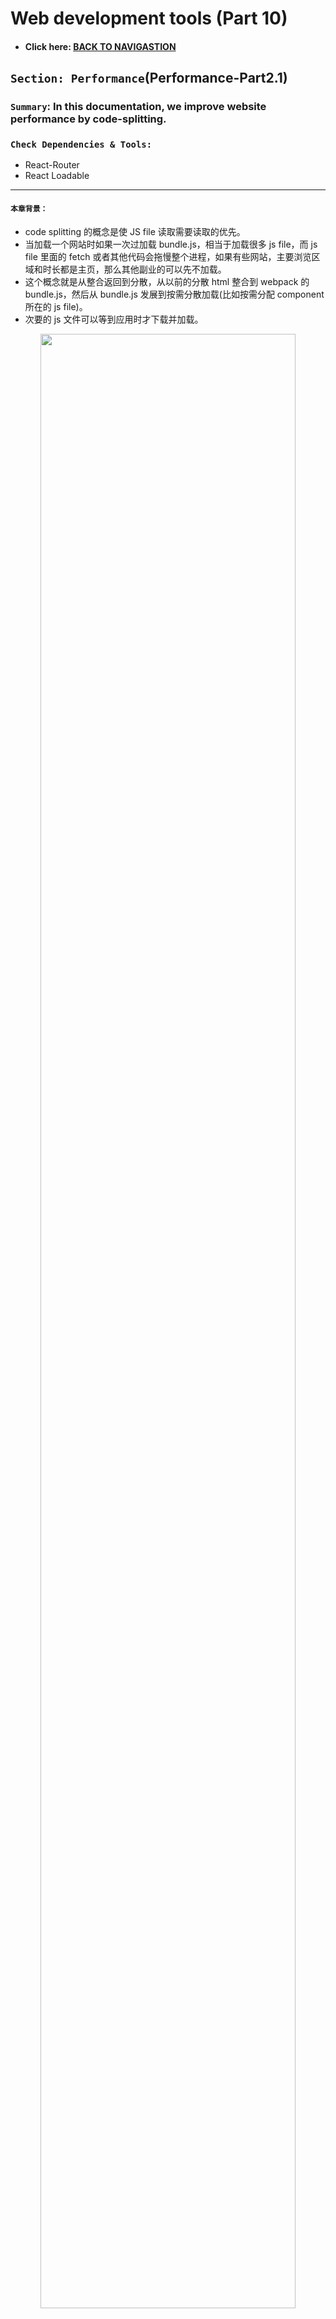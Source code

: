 # Web development tools (Part 10)

- #### Click here: [BACK TO NAVIGASTION](https://github.com/DonghaoWu/WebDev-tools-demo/blob/master/README.md)

## `Section: Performance`(Performance-Part2.1)

### `Summary`: In this documentation, we improve website performance by code-splitting.

### `Check Dependencies & Tools:`

- React-Router
- React Loadable

------------------------------------------------------------

#### `本章背景：`
- code splitting 的概念是使 JS file 读取需要读取的优先。
- 当加载一个网站时如果一次过加载 bundle.js，相当于加载很多 js file，而 js file 里面的 fetch 或者其他代码会拖慢整个进程，如果有些网站，主要浏览区域和时长都是主页，那么其他副业的可以先不加载。
- 这个概念就是从整合返回到分散，从以前的分散 html 整合到 webpack 的 bundle.js，然后从 bundle.js 发展到按需分散加载(比如按需分配 component 所在的 js file)。
- 次要的 js 文件可以等到应用时才下载并加载。

<p align="center">
<img src="../assets/p10-1.png" width=90%>
</p>

------------------------------------------------------------

### <span id="10.0">`Brief Contents & codes position`</span>

- #### Click here: [BACK TO NAVIGASTION](https://github.com/DonghaoWu/WebDev-tools-demo/blob/master/README.md)

- [10.1 Optimize target project.](#10.1)
- [10.2 Solution1: Import file when is needed and put it into state.](#10.2)
- [10.3 Solution2: Using high order function to generate async Component.](#10.3)
- [10.4 Solution3: React new feature - React.lazy](#10.4)

------------------------------------------------------------

### <span id="10.1">`Step1: Optimize target project`</span>

- #### Click here: [BACK TO CONTENT](#10.0)

  - __`Location: ./example1/code-splitting/src/edition1/Page1.js`__

  ```js
  import React from 'react'
  import logo from '../logo.svg';

  function Page1({ onRouteChange }) {
      return (
          <div className="App">
              <header className="App-header">
                  <img src={logo} className="App-logo" alt="logo" />
                  <p>
                      Edit <code>src/App.js</code> and save to reload.
          </p>
                  <a
                      className="App-link"
                      href="https://reactjs.org"
                      target="_blank"
                      rel="noopener noreferrer"
                  >
                      Learn React
          </a>
              </header>
              <button className='disable'>Page1</button>
              <button onClick={() => onRouteChange('page2')}>Page2</button>
              <button onClick={() => onRouteChange('page3')}>Page3</button>
          </div>
      )
  }

  export default Page1;
  ```

  - __`Location: ./example1/code-splitting/src/edition1/Page2.js`__

  ```js
  import React from 'react';
  import logo from '../logo.svg';

  function Page2({ onRouteChange }) {
      return (
          <div className="App">
              <header className="App-header">
                  <img src={logo} className="App-logo" alt="logo" />
                  <p>
                      Edit <code>src/App.js</code> and save to reload.
          </p>
                  <a
                      className="App-link"
                      href="https://reactjs.org"
                      target="_blank"
                      rel="noopener noreferrer"
                  >
                      Learn React
          </a>
              </header>
              <button onClick={() => onRouteChange('page1')}>Page1</button>
              <button className='disable'>Page2</button>
              <button onClick={() => onRouteChange('page3')}>Page3</button>
          </div>
      )
  }

  export default Page2;
  ```

  - __`Location: ./example1/code-splitting/src/edition1/Page3.js`__

  ```js
  import React from 'react';
  import logo from '../logo.svg';

  function Page3({ onRouteChange }) {
      return (
          <div className="App">
              <header className="App-header">
                  <img src={logo} className="App-logo" alt="logo" />
                  <p>
                      Edit <code>src/App.js</code> and save to reload.
          </p>
                  <a
                      className="App-link"
                      href="https://reactjs.org"
                      target="_blank"
                      rel="noopener noreferrer"
                  >
                      Learn React
          </a>
              </header>
              <button onClick={() => onRouteChange('page1')}>Page1</button>
              <button onClick={() => onRouteChange('page2')}>Page2</button>
              <button className='disable'>Page3</button>
          </div>
      )
  }

  export default Page3;
  ```

  - __`Location: ./example1/code-splitting/editon1/App.js`__

  ```js
  import React, { Component } from 'react'
  import './App.css';

  import Page1 from './Components/Page1';
  import Page2 from './Components/Page2';
  import Page3 from './Components/Page3';

  export class App extends Component {
    constructor() {
      super();
      this.state = {
        route: 'page1',
      }
    }

    onRouteChange = (route) => {
      this.setState({ route: route })
    }

    render() {
      const { route } = this.state;
      if (route === 'page1') {
        return <Page1 onRouteChange={this.onRouteChange} />
      }
      else if (route === 'page2') {
        return <Page2 onRouteChange={this.onRouteChange} />
      }
      else if (route === 'page3') {
        return <Page3 onRouteChange={this.onRouteChange} />
      }
    }
  }

  export default App;
  ```

  - __`Result`__:

  <p align="center">
  <img src="../assets/p10-2.png" width=90%>
  </p>

#### `Comment:`
1. All js file have been loaded in bundle.js

### <span id="10.2">`Step2: Solution1: Import file when is needed and put it into state.`</span>

- #### Click here: [BACK TO CONTENT](#10.0)

  - __`Location: ./example1/code-splitting/editon2/App.js`__

  ```js
  import React, { Component } from 'react'
  import './App.css';

  import Page1 from './Components/Page1';

  export class App extends Component {
    constructor() {
      super();
      this.state = {
        route: 'page1',
        component: null,
      }
    }

    onRouteChange = (route) => {
      if (route === 'page1') {
        this.setState({ route: route })
      } else if (route === 'page2') {
        import('./Components/Page2').then((Page2) => {
          this.setState({ route: route, component: Page2.default })
        })
      } else if (route === 'page3') {
        import('./Components/Page3').then((Page3) => {
          this.setState({ route: route, component: Page3.default })
        })
      }
    }

    render() {
      const { route } = this.state;
      if (route === 'page1') {
        return <Page1 onRouteChange={this.onRouteChange} />
      }
      else {
        return <this.state.component onRouteChange={this.onRouteChange} />
      }
    }
  }

  export default App;
  ```

  - __`Result`__:

  <p align="center">
  <img src="../assets/p10-3.png" width=90%>
  </p>

----------------------------------------------------------------------------

  <p align="center">
  <img src="../assets/p10-4.png" width=90%>
  </p>

----------------------------------------------------------------------------

  <p align="center">
  <img src="../assets/p10-5.png" width=90%>
  </p>

----------------------------------------------------------------------------

#### `Comment:`
1. 在上面的方案中，Page1 是必须加载的 Home page，必须跟主页一起下载，Page2 和 Page3 在设计过程中设计者认为是次要的，所以用到的时候才加载。
2. `这个方案相当于把 js file 转变成为 state 的一部分，是一个新颖的做法。`
3. 这样子做可以加快主页的加载，暂时没有发现屏闪（5/16 更新）。
4. 关键语句：

  ```js
    constructor() {
      super();
      this.state = {
        route: 'page1',
        component: null,
      }
    }
  //...
        import('./Components/Page2').then((Page2) => {
          this.setState({ route: route, component: Page2.default })
        })
  //...
        return <this.state.component onRouteChange={this.onRouteChange} />
  ```
----------------------------------------------------------------------------


### <span id="10.3">`Step3: Solution2: Using high order function to generate async Component.`</span>

- #### Click here: [BACK TO CONTENT](#10.0)

  - __`Location: ./example1/code-splitting/edition2/AsyncComponent.js`__

  ```js
  import React, { Component } from 'react';

  export default function asyncComponent(importComponent) {
      class AsyncComponent extends Component {
          constructor() {
              super();
              this.state = {
                  component: null,
              }
          }

          async componentDidMount() {
              const component = await importComponent();
              this.setState({
                  component: component.default,
              })
          }

          render() {
              const Component = this.state.component;
              return Component ? <Component {...this.props} /> : null
          }
      }
      return AsyncComponent;
  }
  ```

  - __`Location: ./example1/code-splitting/edtion2/App.js`__

  ```js
  import React, { Component } from 'react'
  import './App.css';

  import Page1 from './Components/Page1';
  import asyncComponent from './Components/AsyncComponent';

  export class App extends Component {
    constructor() {
      super();
      this.state = {
        route: 'page1',
      }
    }

    onRouteChange = (route) => {
      this.setState({ route: route })
    }

    render() {
      const { route } = this.state;
      if (route === 'page1') {
        return <Page1 onRouteChange={this.onRouteChange} />
      }
      else if (route === 'page2') {
        const AsyncPage2 = asyncComponent(() => import('./Components/Page2'));
        return <AsyncPage2 onRouteChange={this.onRouteChange} />
      }
      else if (route === 'page3') {
        const AsyncPage3 = asyncComponent(() => import('./Components/Page3'));
        return <AsyncPage3 onRouteChange={this.onRouteChange} />
      }
    }
  }

  export default App;
  ```

  - __`Result`__:

  <p align="center">
  <img src="../assets/p10-6.png" width=90%>
  </p>

  ----------------------------------------------------------------------------

  <p align="center">
  <img src="../assets/p10-7.png" width=90%>
  </p>

  ----------------------------------------------------------------------------

  <p align="center">
  <img src="../assets/p10-8.png" width=90%>
  </p>

  ----------------------------------------------------------------------------

#### `Comment:`
1. 这个方案会带来屏闪，也只屏闪一次。
2. 5月16日记录：目前来看，方案二是对方案一的函数功能打包。
3. 难点语句 - `可镶嵌组件`

    ```js
    //返回一个可接受 props 的组件。

    return Component ? <Component {...this.props} /> : null
    // 应用

    <AsyncPage3 onRouteChange={this.onRouteChange} />
    ```

4. `这个方案比较正规也比较常见，实现的是 js 文件的按需下载。`
5. 文件 `AsyncComponent.js` 的重用性很高，实用性强。
6. 详细查看 [React High-Order Components](https://reactjs.org/docs/higher-order-components.html).

### <span id="10.4">`Step4: Solution3: React new feature - React.lazy.`</span>

- #### Click here: [BACK TO CONTENT](#10.0)

#### `注意：这个方案需要至少 react 版本：16.10.2`

  - __`Location: ./example1/code-splitting/edtion3/App.js`__

  ```js
  import React, { Component, Suspense } from 'react'
  import './App.css';

  import Page1 from './Components/Page1';
  const LazyPage2 = React.lazy(() => import('./Components/Page2'));
  const LazyPage3 = React.lazy(() => import('./Components/Page3'));

  export class App extends Component {
    constructor() {
      super();
      this.state = {
        route: 'page1',
      }
    }

    onRouteChange = (route) => {
      this.setState({ route: route })
    }

    render() {
      const { route } = this.state;
      if (route === 'page1') {
        return <Page1 onRouteChange={this.onRouteChange} />
      }
      else if (route === 'page2') {
        return (
          <Suspense fallback={<div>Loading...</div>}>
            <LazyPage2 onRouteChange={this.onRouteChange} />
          </Suspense>)
      }
      else if (route === 'page3') {
        return (
          <Suspense fallback={<div>Loading...</div>}>
            <LazyPage3 onRouteChange={this.onRouteChange} />
          </Suspense>)
      }
    }
  }

  export default App;
  ```
  - __`Result`__:

  <p align="center">
  <img src="../assets/p10-9.png" width=90%>
  </p>

----------------------------------------------------------------------------

<p align="center">
<img src="../assets/p10-10.png" width=90%>
</p>

----------------------------------------------------------------------------

<p align="center">
<img src="../assets/p10-11.png" width=90%>
</p>

----------------------------------------------------------------------------

#### `Comment:`
1. 这个方案会带来屏闪，也只屏闪一次。
2. 详细查看 [React Code-Splitting](https://reactjs.org/docs/code-splitting.html).

------------------------------------------------------------

- #### Click here: [BACK TO CONTENT](#10.0)
- #### Click here: [BACK TO NAVIGASTION](https://github.com/DonghaoWu/WebDev-tools-demo/blob/master/README.md)



